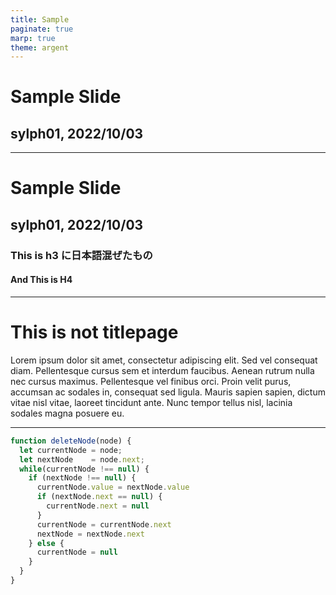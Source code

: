 ```yaml
---
title: Sample
paginate: true
marp: true
theme: argent
---
```


<!-- _class: titlepage -->

# Sample Slide
## sylph01, 2022/10/03

---

<!-- _class: titlepage -->

# Sample Slide
## sylph01, 2022/10/03
### This is h3 に日本語混ぜたもの
#### And This is H4


---

# This is not titlepage

Lorem ipsum dolor sit amet, consectetur adipiscing elit. Sed vel consequat diam. Pellentesque cursus sem et interdum faucibus. Aenean rutrum nulla nec cursus maximus. Pellentesque vel finibus orci. Proin velit purus, accumsan ac sodales in, consequat sed ligula. Mauris sapien sapien, dictum vitae nisl vitae, laoreet tincidunt ante. Nunc tempor tellus nisl, lacinia sodales magna posuere eu.

----

```js
function deleteNode(node) {
  let currentNode = node;
  let nextNode    = node.next;
  while(currentNode !== null) {
    if (nextNode !== null) {
      currentNode.value = nextNode.value
      if (nextNode.next == null) {
        currentNode.next = null
      }
      currentNode = currentNode.next
      nextNode = nextNode.next
    } else {
      currentNode = null
    }
  }
}
```
